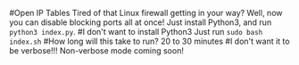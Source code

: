 #Open IP Tables
Tired of that Linux firewall getting in your way?  Well, now you can disable blocking ports all at once!  Just install Python3, and run `python3 index.py`.
#I don't want to install Python3
Just run `sudo bash index.sh`
#How long will this take to run?
20 to 30 minutes
#I don't want it to be verbose!!!
Non-verbose mode coming soon!
